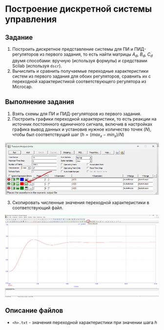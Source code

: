 # Построение дискретной системы управления

## Задание

1. Построить дискретное представление системы для ПИ и ПИД-регуляторов из первого задания, то есть найти матрицы $A_d$, $B_d$, $C_d$ двумя способами: вручную (используя формулы) и средствами Scilab (используя `dscr`).
2. Вычислить и сравнить получаемые переходные характеристики систем из первого задания для обоих регуляторов, сравнить их с переходной характеристикой соответствующего регулятора из Microcap.

## Выполнение задания

1. Взять схемы для ПИ и ПИД-регуляторов из первого задания.
2. Построить графики переходной характеристики, то есть реакции на источник постоянного единичного сигнала, включив в настройках графика вывод данных и установив нужное количество точек ($N$), чтобы был соответствущий шаг ($h = (max_x - min_x) / N$)

![image](misc/1.png)

3. Скопировать численные значения переходной характеристики в соответствующий файл.

![image](misc/2.png)

## Описание файлов

* `<h>.txt` - значения переходной характеристики при значении шага $h$
